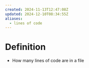 ```yaml
---
created: 2024-11-13T12:47:08Z
updated: 2024-12-10T08:34:55Z
aliases:
  - lines of code
---
```

# Definition
- How many lines of code are in a file
